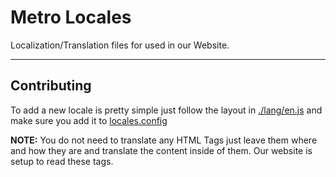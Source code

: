 # Metro Locales
Localization/Translation files for used in our Website.

---

## Contributing
To add a new locale is pretty simple just follow the layout in [./lang/en.js](./lang/en.js) and make sure you add it to [locales.config](./locales.config.js)

__**NOTE:**__ You do not need to translate any HTML Tags just leave them where and how they are and translate the content inside of them. Our website is setup to read these tags.
